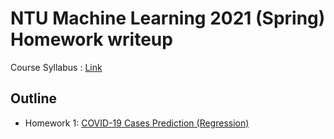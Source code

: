 # NTU Machine Learning 2021 (Spring) Homework writeup
Course Syllabus : [Link](https://speech.ee.ntu.edu.tw/~hylee/ml/2021-spring.html)

## Outline
* Homework 1: [COVID-19 Cases Prediction (Regression)](HW1/README.md)
